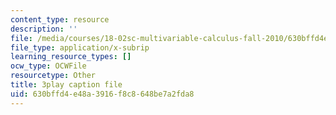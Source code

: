 ```yaml
---
content_type: resource
description: ''
file: /media/courses/18-02sc-multivariable-calculus-fall-2010/630bffd4e48a3916f8c8648be7a2fda8_gzbWF-IdscE.srt
file_type: application/x-subrip
learning_resource_types: []
ocw_type: OCWFile
resourcetype: Other
title: 3play caption file
uid: 630bffd4-e48a-3916-f8c8-648be7a2fda8
---
```

